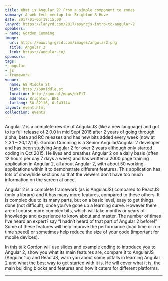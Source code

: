 ```yaml
---
title: What is Angular 2? From a simple component to zones
summary: A web tech meetup for Brighton & Hove
date: 2017-01-05T19:15:00
lanyrd: https://lanyrd.com/2017/asyncjs-intro-to-angular-2
speakers:
- name: Gordon Cumming
image:
  url: https://www.ag-grid.com/images/angular2.png
  title: Angular 2
  link: https://angular.io/
sponsors:
tags:
- angular
- js
- framework
venue:
  name: 68 Middle St
  link: http://68middle.st
  location: http://goo.gl/maps/dxEiT
  address: Brighton, BN1
  latlong: 50.82116,-0.143144
layout: event.html
collection: events
---
```


Angular 2 is a complete rewrite of AngularJS (like a new language) and got to its full release of 2.0.0 in mid Sept 2016 after 2 years of going through alpha, beta and RC releases and has new bits added every week (now at 2.3.1 – 20/12/16).  Gordon Cumming is a Senior Angular/Angular 2 developer and has been studying Angular 2 for over 2 years although only started coding in Oct 2015. He lives and breathes Angular 2 on a daily basis (often 12 hours per day 7 days a week) and has written a 2000 page training application in Angular 2, all about Angular 2, with about 50 working applications within it to demonstrate different features.  This application has lots of show/hide sections so that the viewers don’t have too  much information on the screen at once.

Angular 2 is a complete framework (as is AngularJS) compared to ReactJS (only a library) and it has many more features, compared to these others.  It is complex due to its many parts, but on a basic level, easy to get things done (not difficult), once you’ve gone up a learning curve.  However there are of course more complex bits, which will take months or years of knowledge and experience to know about and master.  The number of times I’ve heard an expert? say “I hadn’t heard of that part of Angular 2 before!”  Some of these features will help improve the performance (load time or run time speed) or sometimes help reduce the size of your code (important for mobile devices).

In this talk Gordon will use slides and example coding to introduce you to Angular 2, show you what its main features are, compare it to AngularJS (Angular 1.x) and ReactJS, warn you about some pitfalls in learning Angular 2 and what the best way to get started with it is.  He will cover what it is, the main building blocks and features and how it caters for different platforms.

---
